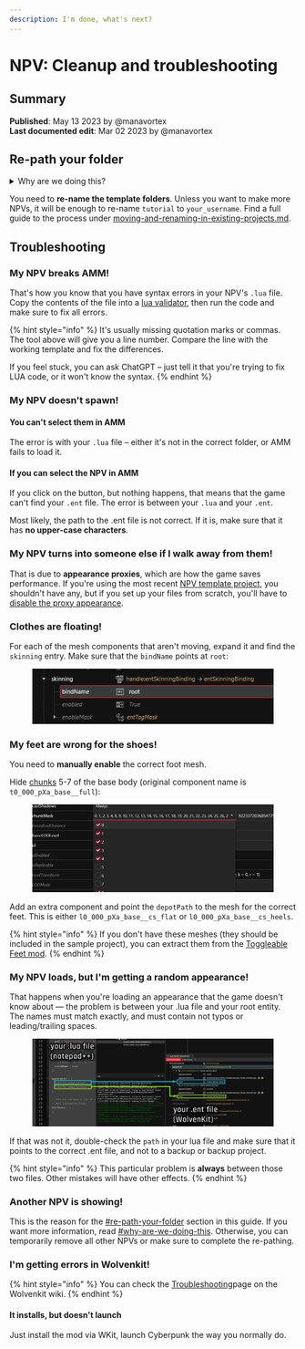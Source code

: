 ```yaml
---
description: I'm done, what's next?
---
```


# NPV: Cleanup and troubleshooting

## Summary

**Published**: May 13 2023 by @manavortex\
**Last documented edit**: Mar 02 2023 by @manavortex

## Re-path your folder

<details>

<summary>Why are we doing this?</summary>

When **packing** a mod, Wolvenkit generates an .archive file with the files in your project's `source` folder. The problem here is that each file can only be **modified once**.&#x20;

Assume both you and your friend make an NPV. They made Alice, you are making Bob. And because your friend was lazy, they didn't complete this step. And since their project is called `Alice_NPV.archive`,  none of your changes will even show!

That's why you'll have to re-path your folder. If you don't, you will ruin someone's day.

</details>

You need to **re-name the template folders**. Unless you want to make more NPVs, it will be enough to re-name `tutorial` to `your_username`. Find a full guide to the process under [moving-and-renaming-in-existing-projects.md](../../items-equipment/moving-and-renaming-in-existing-projects.md "mention").

## Troubleshooting

### My NPV breaks AMM!

That's how you know that you have syntax errors in your NPV's `.lua` file. Copy the contents of the file into a [lua validator](https://www.tutorialspoint.com/execute\_lua\_online.php), then run the code and make sure to fix all errors.&#x20;

{% hint style="info" %}
It's usually missing quotation marks or commas. The tool above will give you a line number. Compare the line with the working template and fix the differences.

If you feel stuck, you can ask ChatGPT – just tell it that you're trying to fix LUA code, or it won't know the syntax.
{% endhint %}

### My NPV doesn't spawn!

#### You can't select them in AMM

The error is with your `.lua` file – either it's not in the correct folder, or AMM fails to load it.

#### If you can select the NPV in AMM

If you click on the button, but nothing happens, that means that the game can't find your `.ent` file. The error is between your `.lua` and your `.ent`.&#x20;

Most likely, the path to the .ent file is not correct. If it is, make sure that it has **no upper-case characters**.&#x20;

### My NPV turns into someone else if I walk away from them!

That is due to **appearance proxies**, which are how the game saves performance. If you're using the most recent [NPV template project](https://www.nexusmods.com/cyberpunk2077/mods/8328?tab=files\&file\_id=45042), you shouldn't have any, but if you set up your files from scratch, you'll have to [disable the proxy appearance](../../../for-mod-creators-theory/files-and-what-they-do/appearance-.app-files/proxy-appearances.md#i-hate-it-how-do-i-kill-it).

### Clothes are floating!

For each of the mesh components that aren't moving, expand it and find the `skinning` entry. Make sure that the `bindName` points at `root`:

<figure><img src="../../../.gitbook/assets/npv_skinning_root.png" alt=""><figcaption></figcaption></figure>

### My feet are wrong for the shoes!

You need to **manually enable** the correct foot mesh.

Hide [chunks](../../../for-mod-creators-theory/files-and-what-they-do/3d-objects-.mesh-files/submeshes-materials-and-chunks.md) 5-7 of the base body (original component name is `t0_000_pXa_base__full`):

<figure><img src="../../../.gitbook/assets/npv_hide_feet.png" alt=""><figcaption></figcaption></figure>

Add an extra component and point the `depotPath` to the mesh for the correct feet. This is either `l0_000_pXa_base__cs_flat` or `l0_000_pXa_base__cs_heels`.

{% hint style="info" %}
If you don't have these meshes (they should be included in the sample project), you can extract them from the [Toggleable Feet mod](https://www.nexusmods.com/cyberpunk2077/mods/7049).
{% endhint %}

### My NPV loads, but I'm getting a random appearance!

That happens when you're loading an appearance that the game doesn't know about — the problem is between your .lua file and your root entity. The names must match exactly, and must contain not typos or leading/trailing spaces.

<figure><img src="../../../.gitbook/assets/npv_troubleshooting_lua_ent.png" alt=""><figcaption></figcaption></figure>

If that was not it, double-check the `path` in your lua file and make sure that it points to the correct .ent file, and not to a backup or backup project.&#x20;

{% hint style="info" %}
This particular problem is **always** between those two files. Other mistakes will have other effects.
{% endhint %}

### Another NPV is showing!

This is the reason for the [#re-path-your-folder](npv-cleanup-and-troubleshooting.md#re-path-your-folder "mention") section in this guide. If you want more information, read  [#why-are-we-doing-this](npv-cleanup-and-troubleshooting.md#why-are-we-doing-this "mention"). Otherwise, you can temporarily remove all other NPVs or make sure to complete the re-pathing.

### I'm getting errors in Wolvenkit!

{% hint style="info" %}
You can check the [Troubleshooting](https://app.gitbook.com/s/-MP\_ozZVx2gRZUPXkd4r/getting-started/troubleshooting "mention")page on the Wolvenkit wiki.
{% endhint %}

#### It installs, but doesn't launch

Just install the mod via WKit, launch Cyberpunk the way you normally do.

